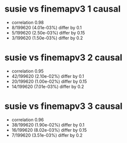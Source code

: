 # susie vs finemapv3  1 causal

- correlation 0.98
- 8/199620 (4.01e-03%) differ by 0.1
- 5/199620 (2.50e-03%) differ by 0.15
- 3/199620 (1.50e-03%) differ by 0.2


# susie vs finemapv3  2 causal

- correlation 0.95
- 42/199620 (2.10e-02%) differ by 0.1
- 20/199620 (1.00e-02%) differ by 0.15
- 14/199620 (7.01e-03%) differ by 0.2


# susie vs finemapv3  3 causal

- correlation 0.96
- 38/199620 (1.90e-02%) differ by 0.1
- 16/199620 (8.02e-03%) differ by 0.15
- 7/199620 (3.51e-03%) differ by 0.2


